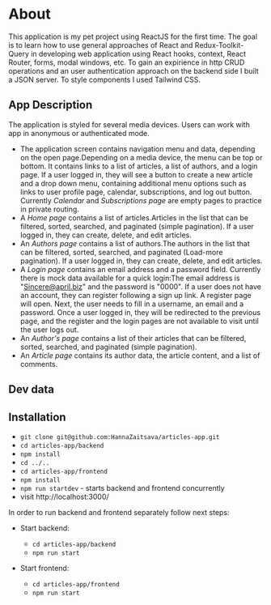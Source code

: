 # About

This application is my pet project using ReactJS for the first time.
The goal is to learn how to use general approaches of React and Redux-Toolkit-Query in developing web application using React hooks, context, React Router, forms, modal windows, etc. To gain an expirience in http CRUD operations and an user authentication approach on the backend side I built a JSON server. To style components I used Tailwind CSS.

## App Description

The application is styled for several media devices. Users can work with app in anonymous or authenticated mode.

* The application screen contains navigation menu and data, depending on the open page.Depending on a media device, the menu can be top or bottom. It contains links to a list of articles, a list of authors, and a login page. If a user logged in, they will see a button to create a new article and a drop down menu, containing additional menu options such as links to user profile page, calendar, subscriptions, and log out button. Currently *Calendar* and *Subscriptions page* are empty pages to practice in private routing.
* A *Home page* contains a list of articles.Articles in the list that can be filtered, sorted, searched, and paginated (simple pagination). If a user logged in, they can create, delete, and edit articles.
* An *Authors page* contains a list of authors.The authors in the list that can be filtered, sorted, searched, and paginated (Load-more pagination). If a user logged in, they can create, delete, and edit articles.
* A *Login page* contains an email address and a password field. Currently there is mock data available for a quick login:The email address is "Sincere@april.biz" and the password is "0000".
If a user does not have an account, they can register following a sign up link. A register page will open. Next, the user needs to fill in a username, an email and a password.
Once a user logged in, they will be redirected to the previous page, and the register and the login pages are not available to visit until the user logs out.
* An *Author's page* contains a list of their articles that can be filtered, sorted, searched, and paginated (simple pagination).
* An *Article page* contains its author data, the article content, and a list of comments.

## Dev data

## Installation

* `git clone git@github.com:HannaZaitsava/articles-app.git`
* `cd articles-app/backend`
* `npm install`
* `cd ../..`
* `cd articles-app/frontend`
* `npm install`
* `npm run startdev` - starts backend and frontend concurrently
* visit http://localhost:3000/

In order to run backend and frontend separately follow next steps:

* Start backend:

  * `cd articles-app/backend`
  * `npm run start`

* Start frontend:

  * `cd articles-app/frontend`
  * `npm run start`
